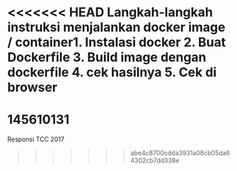 <<<<<<< HEAD
Langkah-langkah instruksi menjalankan docker image / container1. Instalasi docker
2. Buat Dockerfile
3. Build image dengan dockerfile
4. cek hasilnya
5. Cek di browser
=======
# 145610131
Responsi TCC 2017
>>>>>>> abe4c8700cdda3931a08cb05da64302cb7dd338e
